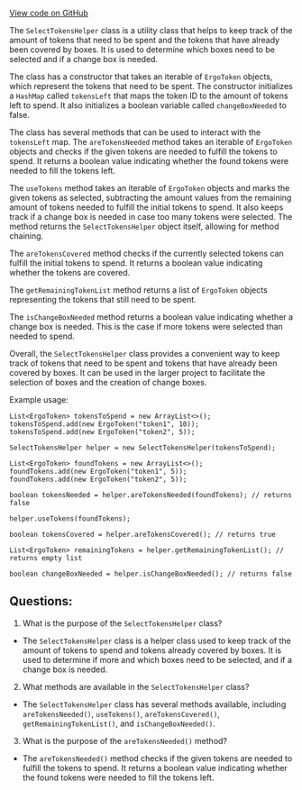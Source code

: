 [View code on GitHub](https://github.com/ergoplatform/ergo-appkit/common/src/main/java/org/ergoplatform/appkit/SelectTokensHelper.java)

The `SelectTokensHelper` class is a utility class that helps to keep track of the amount of tokens that need to be spent and the tokens that have already been covered by boxes. It is used to determine which boxes need to be selected and if a change box is needed. 

The class has a constructor that takes an iterable of `ErgoToken` objects, which represent the tokens that need to be spent. The constructor initializes a `HashMap` called `tokensLeft` that maps the token ID to the amount of tokens left to spend. It also initializes a boolean variable called `changeBoxNeeded` to false.

The class has several methods that can be used to interact with the `tokensLeft` map. The `areTokensNeeded` method takes an iterable of `ErgoToken` objects and checks if the given tokens are needed to fulfill the tokens to spend. It returns a boolean value indicating whether the found tokens were needed to fill the tokens left.

The `useTokens` method takes an iterable of `ErgoToken` objects and marks the given tokens as selected, subtracting the amount values from the remaining amount of tokens needed to fulfill the initial tokens to spend. It also keeps track if a change box is needed in case too many tokens were selected. The method returns the `SelectTokensHelper` object itself, allowing for method chaining.

The `areTokensCovered` method checks if the currently selected tokens can fulfill the initial tokens to spend. It returns a boolean value indicating whether the tokens are covered.

The `getRemainingTokenList` method returns a list of `ErgoToken` objects representing the tokens that still need to be spent.

The `isChangeBoxNeeded` method returns a boolean value indicating whether a change box is needed. This is the case if more tokens were selected than needed to spend.

Overall, the `SelectTokensHelper` class provides a convenient way to keep track of tokens that need to be spent and tokens that have already been covered by boxes. It can be used in the larger project to facilitate the selection of boxes and the creation of change boxes. 

Example usage:

```
List<ErgoToken> tokensToSpend = new ArrayList<>();
tokensToSpend.add(new ErgoToken("token1", 10));
tokensToSpend.add(new ErgoToken("token2", 5));

SelectTokensHelper helper = new SelectTokensHelper(tokensToSpend);

List<ErgoToken> foundTokens = new ArrayList<>();
foundTokens.add(new ErgoToken("token1", 5));
foundTokens.add(new ErgoToken("token2", 5));

boolean tokensNeeded = helper.areTokensNeeded(foundTokens); // returns false

helper.useTokens(foundTokens);

boolean tokensCovered = helper.areTokensCovered(); // returns true

List<ErgoToken> remainingTokens = helper.getRemainingTokenList(); // returns empty list

boolean changeBoxNeeded = helper.isChangeBoxNeeded(); // returns false
```
## Questions: 
 1. What is the purpose of the `SelectTokensHelper` class?
- The `SelectTokensHelper` class is a helper class used to keep track of the amount of tokens to spend and tokens already covered by boxes. It is used to determine if more and which boxes need to be selected, and if a change box is needed.

2. What methods are available in the `SelectTokensHelper` class?
- The `SelectTokensHelper` class has several methods available, including `areTokensNeeded()`, `useTokens()`, `areTokensCovered()`, `getRemainingTokenList()`, and `isChangeBoxNeeded()`.

3. What is the purpose of the `areTokensNeeded()` method?
- The `areTokensNeeded()` method checks if the given tokens are needed to fulfill the tokens to spend. It returns a boolean value indicating whether the found tokens were needed to fill the tokens left.